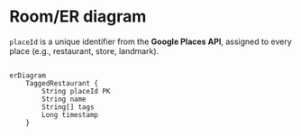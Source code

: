 <!-- diagrams/datamodel.md -->

# Room/ER diagram

`placeId` is a unique identifier from the **Google Places API**, assigned to every place (e.g., restaurant, store, landmark).

```mermaid

erDiagram
    TaggedRestaurant {
        String placeId PK
        String name
        String[] tags
        Long timestamp
    }
